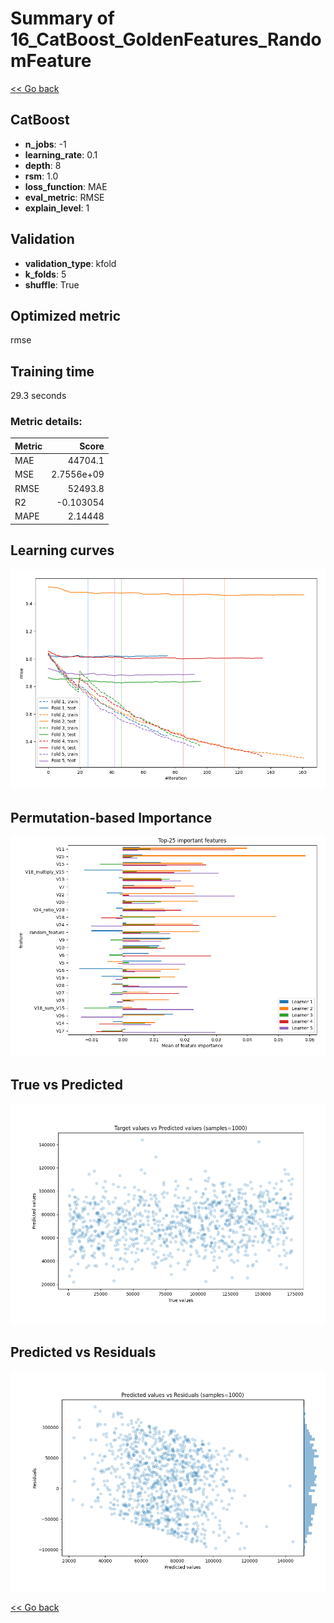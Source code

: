 # Summary of 16_CatBoost_GoldenFeatures_RandomFeature

[<< Go back](../README.md)


## CatBoost
- **n_jobs**: -1
- **learning_rate**: 0.1
- **depth**: 8
- **rsm**: 1.0
- **loss_function**: MAE
- **eval_metric**: RMSE
- **explain_level**: 1

## Validation
 - **validation_type**: kfold
 - **k_folds**: 5
 - **shuffle**: True

## Optimized metric
rmse

## Training time

29.3 seconds

### Metric details:
| Metric   |          Score |
|:---------|---------------:|
| MAE      | 44704.1        |
| MSE      |     2.7556e+09 |
| RMSE     | 52493.8        |
| R2       |    -0.103054   |
| MAPE     |     2.14448    |



## Learning curves
![Learning curves](learning_curves.png)

## Permutation-based Importance
![Permutation-based Importance](permutation_importance.png)
## True vs Predicted

![True vs Predicted](true_vs_predicted.png)


## Predicted vs Residuals

![Predicted vs Residuals](predicted_vs_residuals.png)



[<< Go back](../README.md)
